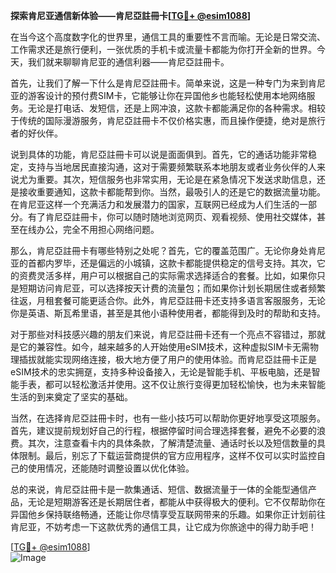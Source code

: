 **探索肯尼亚通信新体验——肯尼亞註冊卡[[TG💪+ @esim1088](https://t.me/s/esim1088)]**

在当今这个高度数字化的世界里，通信工具的重要性不言而喻。无论是日常交流、工作需求还是旅行便利，一张优质的手机卡或流量卡都能为你打开全新的世界。今天，我们就来聊聊肯尼亚的通信利器——肯尼亞註冊卡。

首先，让我们了解一下什么是肯尼亞註冊卡。简单来说，这是一种专门为来到肯尼亚的游客设计的预付费SIM卡，它能够让你在异国他乡也能轻松使用本地网络服务。无论是打电话、发短信，还是上网冲浪，这款卡都能满足你的各种需求。相较于传统的国际漫游服务，肯尼亞註冊卡不仅价格实惠，而且操作便捷，绝对是旅行者的好伙伴。

说到具体的功能，肯尼亞註冊卡可以说是面面俱到。首先，它的通话功能非常稳定，支持与当地居民直接沟通，这对于需要频繁联系本地朋友或者业务伙伴的人来说尤为重要。其次，短信服务也非常实用，无论是在紧急情况下发送求助信息，还是接收重要通知，这款卡都能帮到你。当然，最吸引人的还是它的数据流量功能。在肯尼亚这样一个充满活力和发展潜力的国家，互联网已经成为人们生活的一部分。有了肯尼亞註冊卡，你可以随时随地浏览网页、观看视频、使用社交媒体，甚至在线办公，完全不用担心网络问题。

那么，肯尼亞註冊卡有哪些特别之处呢？首先，它的覆盖范围广。无论你身处肯尼亚的首都内罗毕，还是偏远的小城镇，这款卡都能提供稳定的信号支持。其次，它的资费灵活多样，用户可以根据自己的实际需求选择适合的套餐。比如，如果你只是短期访问肯尼亚，可以选择按天计费的流量包；而如果你计划长期居住或者频繁往返，月租套餐可能更适合你。此外，肯尼亞註冊卡还支持多语言客服服务，无论你是英语、斯瓦希里语，甚至是其他小语种使用者，都能得到及时的帮助和支持。

对于那些对科技感兴趣的朋友们来说，肯尼亞註冊卡还有一个亮点不容错过，那就是它的兼容性。如今，越来越多的人开始使用eSIM技术，这种虚拟SIM卡无需物理插拔就能实现网络连接，极大地方便了用户的使用体验。而肯尼亞註冊卡正是eSIM技术的忠实拥趸，支持多种设备接入，无论是智能手机、平板电脑，还是智能手表，都可以轻松激活并使用。这不仅让旅行变得更加轻松愉快，也为未来智能生活的到来奠定了坚实的基础。

当然，在选择肯尼亞註冊卡时，也有一些小技巧可以帮助你更好地享受这项服务。首先，建议提前规划好自己的行程，根据停留时间合理选择套餐，避免不必要的浪费。其次，注意查看卡内的具体条款，了解清楚流量、通话时长以及短信数量的具体限制。最后，别忘了下载运营商提供的官方应用程序，这样不仅可以实时监控自己的使用情况，还能随时调整设置以优化体验。

总的来说，肯尼亞註冊卡是一款集通话、短信、数据流量于一体的全能型通信产品，无论是短期游客还是长期居住者，都能从中获得极大的便利。它不仅帮助你在异国他乡保持联络畅通，还能让你尽情享受互联网带来的乐趣。如果你正计划前往肯尼亚，不妨考虑一下这款优秀的通信工具，让它成为你旅途中的得力助手吧！

[[TG💪+ @esim1088](https://t.me/s/esim1088)]  
![Image](https://i.postimg.cc/4NQfJmqS/Snipaste-2025-05-13-00-14-12.png)